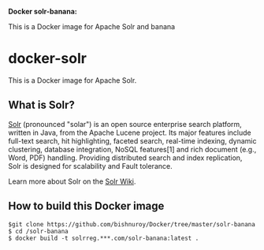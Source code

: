 **Docker solr-banana:**

This is a Docker image for Apache Solr and banana



# docker-solr

This is a Docker image for Apache Solr.

## What is Solr?

[Solr](http://lucene.apache.org/solr/) (pronounced "solar") is an open source enterprise search platform, written in Java, from the Apache Lucene project. Its major features include full-text search, hit highlighting, faceted search, real-time indexing, dynamic clustering, database integration, NoSQL features[1] and rich document (e.g., Word, PDF) handling. Providing distributed search and index replication, Solr is designed for scalability and Fault tolerance.

Learn more about Solr on the [Solr Wiki](https://cwiki.apache.org/confluence/display/solr/Apache+Solr+Reference+Guide).

## How to build this Docker image

```
$git clone https://github.com/bishnuroy/Docker/tree/master/solr-banana
$ cd /solr-banana
$ docker build -t solrreg.***.com/solr-banana:latest .
```
